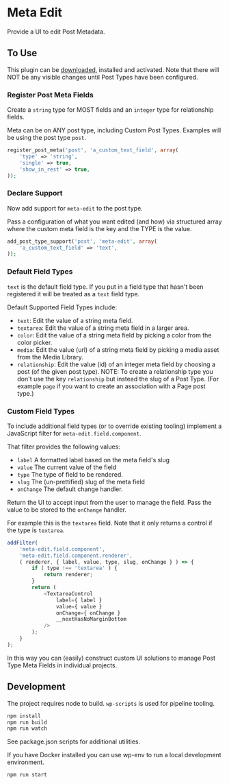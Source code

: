# Meta Edit

Provide a UI to edit Post Metadata.

## To Use

This plugin can be [downloaded](https://github.com/pbking/meta-edit/archive/refs/heads/main.zip), installed and activated. 
Note that there will NOT be any visible changes until Post Types have been configured.

### Register Post Meta Fields  

Create a `string` type for MOST fields and an `integer` type for relationship fields.

Meta can be on ANY post type, including Custom Post Types.  Examples will be using the post type `post`.

```php
register_post_meta('post', 'a_custom_text_field', array(
	'type' => 'string',
	'single' => true,
	'show_in_rest' => true,
));
```

### Declare Support

Now add support for `meta-edit` to the post type.

Pass a configuration of what you want edited (and how) via structured array where the custom meta field is the key and the TYPE is the value.

```php
add_post_type_support('post', 'meta-edit', array(
	'a_custom_text_field' => 'text',
));
```

### Default Field Types

`text` is the default field type.  If you put in a field type that hasn't been registered it will be treated as a `text` field type.

Default Supported Field Types include:

* `text`: Edit the value of a string meta field.
* `textarea`: Edit the value of a string meta field in a larger area.
* `color`: Edit the value of a string meta field by picking a color from the color picker.
* `media`: Edit the value (url) of a string meta field by picking a media asset from the Media Library.
* `relationship`: Edit the value (id) of an integer meta field by choosing a post (of the given post type).  NOTE: To create a relationship type you don't use the key `relationship` but instead the slug of a Post Type.  (For example `page` if you want to create an association with a Page post type.)

### Custom Field Types

To include additional field types (or to override existing tooling) implement a JavaScript filter for `meta-edit.field.component`. 

That filter provides the following values:
* `label` A formatted label based on the meta field's slug
* `value` The current value of the field
* `type` The type of field to be rendered. 
* `slug` The (un-prettified) slug of the meta field
* `onChange` The default change handler.

Return the UI to accept input from the user to manage the field.  Pass the value to be stored to the `onChange` handler.

For example this is the `textarea` field. Note that it only returns a control if the type is `textarea`.

```javascript
addFilter(
	'meta-edit.field.component',
	'meta-edit.field.component.renderer',
	( renderer, { label, value, type, slug, onChange } ) => {
		if ( type !== 'textarea' ) {
			return renderer;
		}
		return (
			<TextareaControl
				label={ label }
				value={ value }
				onChange={ onChange }
				__nextHasNoMarginBottom
			/>
		);
	}
);
```

In this way you can (easily) construct custom UI solutions to manage Post Type Meta Fields in individual projects.


## Development

The project requires node to build. `wp-scripts` is used for pipeline tooling.  

```bash
npm install
npm run build
npm run watch
```

See package.json scripts for additional utilities.

If you have Docker installed you can use wp-env to run a local development environment.

```bash
npm run start
```